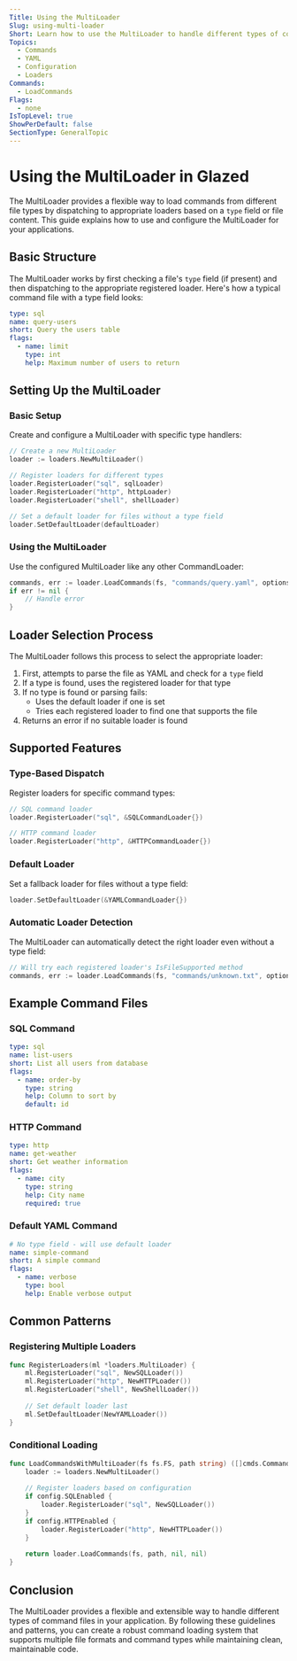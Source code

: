 ```yaml
---
Title: Using the MultiLoader
Slug: using-multi-loader
Short: Learn how to use the MultiLoader to handle different types of command files with type-based dispatch
Topics:
  - Commands
  - YAML
  - Configuration
  - Loaders
Commands:
  - LoadCommands
Flags:
  - none
IsTopLevel: true
ShowPerDefault: false
SectionType: GeneralTopic
---
```


# Using the MultiLoader in Glazed

The MultiLoader provides a flexible way to load commands from different file types by dispatching to appropriate loaders based on a `type` field or file content. This guide explains how to use and configure the MultiLoader for your applications.

## Basic Structure

The MultiLoader works by first checking a file's `type` field (if present) and then dispatching to the appropriate registered loader. Here's how a typical command file with a type field looks:

```yaml
type: sql
name: query-users
short: Query the users table
flags:
  - name: limit
    type: int
    help: Maximum number of users to return
```

## Setting Up the MultiLoader

### Basic Setup

Create and configure a MultiLoader with specific type handlers:

```go
// Create a new MultiLoader
loader := loaders.NewMultiLoader()

// Register loaders for different types
loader.RegisterLoader("sql", sqlLoader)
loader.RegisterLoader("http", httpLoader)
loader.RegisterLoader("shell", shellLoader)

// Set a default loader for files without a type field
loader.SetDefaultLoader(defaultLoader)
```

### Using the MultiLoader

Use the configured MultiLoader like any other CommandLoader:

```go
commands, err := loader.LoadCommands(fs, "commands/query.yaml", options, aliasOptions)
if err != nil {
    // Handle error
}
```

## Loader Selection Process

The MultiLoader follows this process to select the appropriate loader:

1. First, attempts to parse the file as YAML and check for a `type` field
2. If a type is found, uses the registered loader for that type
3. If no type is found or parsing fails:
   - Uses the default loader if one is set
   - Tries each registered loader to find one that supports the file
4. Returns an error if no suitable loader is found

## Supported Features

### Type-Based Dispatch

Register loaders for specific command types:

```go
// SQL command loader
loader.RegisterLoader("sql", &SQLCommandLoader{})

// HTTP command loader
loader.RegisterLoader("http", &HTTPCommandLoader{})
```

### Default Loader

Set a fallback loader for files without a type field:

```go
loader.SetDefaultLoader(&YAMLCommandLoader{})
```

### Automatic Loader Detection

The MultiLoader can automatically detect the right loader even without a type field:

```go
// Will try each registered loader's IsFileSupported method
commands, err := loader.LoadCommands(fs, "commands/unknown.txt", options, aliasOptions)
```

## Example Command Files

### SQL Command
```yaml
type: sql
name: list-users
short: List all users from database
flags:
  - name: order-by
    type: string
    help: Column to sort by
    default: id
```

### HTTP Command
```yaml
type: http
name: get-weather
short: Get weather information
flags:
  - name: city
    type: string
    help: City name
    required: true
```

### Default YAML Command
```yaml
# No type field - will use default loader
name: simple-command
short: A simple command
flags:
  - name: verbose
    type: bool
    help: Enable verbose output
```

## Common Patterns

### Registering Multiple Loaders

```go
func RegisterLoaders(ml *loaders.MultiLoader) {
    ml.RegisterLoader("sql", NewSQLLoader())
    ml.RegisterLoader("http", NewHTTPLoader())
    ml.RegisterLoader("shell", NewShellLoader())
    
    // Set default loader last
    ml.SetDefaultLoader(NewYAMLLoader())
}
```

### Conditional Loading

```go
func LoadCommandsWithMultiLoader(fs fs.FS, path string) ([]cmds.Command, error) {
    loader := loaders.NewMultiLoader()
    
    // Register loaders based on configuration
    if config.SQLEnabled {
        loader.RegisterLoader("sql", NewSQLLoader())
    }
    if config.HTTPEnabled {
        loader.RegisterLoader("http", NewHTTPLoader())
    }
    
    return loader.LoadCommands(fs, path, nil, nil)
}
```

## Conclusion

The MultiLoader provides a flexible and extensible way to handle different types of command files in your application. By following these guidelines and patterns, you can create a robust command loading system that supports multiple file formats and command types while maintaining clean, maintainable code. 